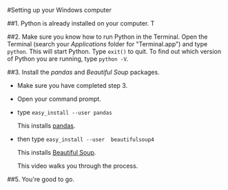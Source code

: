 #Setting up your Windows computer

##1. Python is already installed on your computer.
T

##2. Make sure you know how to run Python in the Terminal. 
Open the Terminal (search your *Applications* folder for "Terminal.app") and type `python`. 
This will start Python. Type `exit()` to quit. To find out which version of Python you are running, type `python -V`. 


##3. Install the *pandas* and *Beautiful Soup* packages. 
- Make sure you have completed step 3. 
- Open your command prompt. 
- type
`easy_install --user pandas`

  This installs [pandas](http://pandas.pydata.org/pandas-docs/stable/). 

- then type
`easy_install --user  beautifulsoup4`

  This installs [Beautiful Soup](https://www.crummy.com/software/BeautifulSoup/). 
  
  This video walks you through the process. 

##5. You're good to go. 

